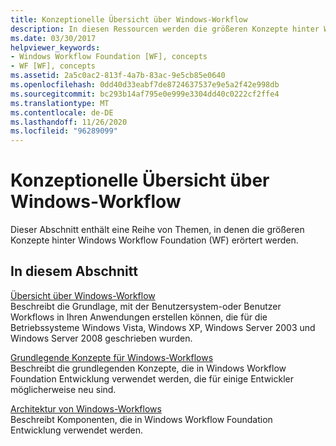 ```yaml
---
title: Konzeptionelle Übersicht über Windows-Workflow
description: In diesen Ressourcen werden die größeren Konzepte hinter Windows Workflow Foundation erläutert, einschließlich einer Übersicht, grundlegenden Konzepte und Architektur.
ms.date: 03/30/2017
helpviewer_keywords:
- Windows Workflow Foundation [WF], concepts
- WF [WF], concepts
ms.assetid: 2a5c0ac2-813f-4a7b-83ac-9e5cb85e0640
ms.openlocfilehash: 0dd40d33eabf7de8724637537e9e5a2f42e998db
ms.sourcegitcommit: bc293b14af795e0e999e3304dd40c0222cf2ffe4
ms.translationtype: MT
ms.contentlocale: de-DE
ms.lasthandoff: 11/26/2020
ms.locfileid: "96289099"
---
```

# <a name="windows-workflow-conceptual-overview"></a>Konzeptionelle Übersicht über Windows-Workflow

Dieser Abschnitt enthält eine Reihe von Themen, in denen die größeren Konzepte hinter Windows Workflow Foundation (WF) erörtert werden.  
  
## <a name="in-this-section"></a>In diesem Abschnitt  

 [Übersicht über Windows-Workflow](overview.md)  
 Beschreibt die Grundlage, mit der Benutzersystem-oder Benutzer Workflows in Ihren Anwendungen erstellen können, die für die Betriebssysteme Windows Vista, Windows XP, Windows Server 2003 und Windows Server 2008 geschrieben wurden.  
  
 [Grundlegende Konzepte für Windows-Workflows](fundamental-concepts.md)  
 Beschreibt die grundlegenden Konzepte, die in Windows Workflow Foundation Entwicklung verwendet werden, die für einige Entwickler möglicherweise neu sind.  
  
 [Architektur von Windows-Workflows](architecture.md)  
 Beschreibt Komponenten, die in Windows Workflow Foundation Entwicklung verwendet werden.

